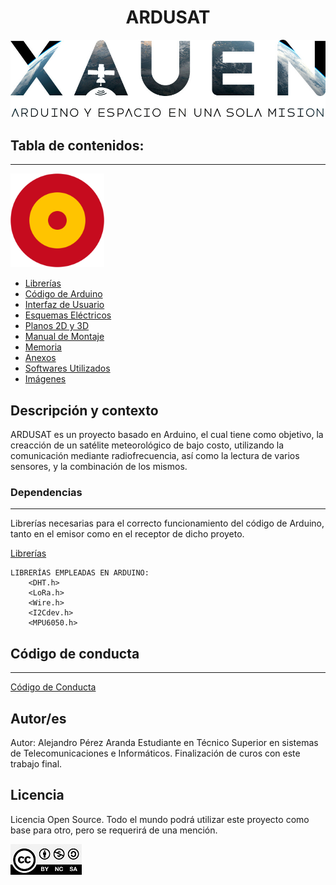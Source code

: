<h1 align="center"> ARDUSAT</h1>

<div style="text-align:center">
  <img src="./Imagenes_Recursos/ESPACIO.jpg" />
</div>


## Tabla de contenidos:
---
<div style="align:right">
  <img src="Imagenes_Recursos/Roundel_of_Spain.svg.png" width="150" />
</div>

- [Librerías](#Librerías)
- [Código de Arduino](#Código-de-Arduino)
- [Interfaz de Usuario](#Código-GUI)
- [Esquemas Eléctricos](#Esquemas-Eléctricos)
- [Planos 2D y 3D](#Planos)
- [Manual de Montaje](#Manual-de-Montaje)
- [Memoria](#Memoria)
- [Anexos](#Anexos)
- [Softwares Utilizados](#Programas)
- [Imágenes](#Imágenes)
  


## Descripción y contexto
ARDUSAT es un proyecto basado en Arduino, el cual tiene como objetivo, la creacción de un satélite meteorológico de bajo costo, utilizando la comunicación mediante radiofrecuencia, así como la lectura de varios sensores, y la combinación de los mismos.


### Dependencias
---
Librerías necesarias para el correcto funcionamiento del código de Arduino, tanto en el emisor como en el receptor de dicho proyeto.

[Librerías](#Librerías)

    LIBRERÍAS EMPLEADAS EN ARDUINO:
        <DHT.h>
        <LoRa.h>
        <Wire.h>
        <I2Cdev.h>
        <MPU6050.h>



## Código de conducta 
---
[Código de Conducta](#CODE-OF-CONDUCT.md)

## Autor/es
Autor: Alejandro Pérez Aranda
Estudiante en Técnico Superior en sistemas de Telecomunicaciones e Informáticos.
Finalización de curos con este trabajo final.


## Licencia 
Licencia Open Source.
Todo el mundo podrá utilizar este proyecto como base para otro, pero se requerirá de una mención.

![CC](./Imagenes_Recursos/CC-BY-NC-SA-4.0.jpg)
